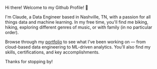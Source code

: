 Hi there! Welcome to my Github Profile! 👋

I'm Claude, a Data Engineer based in Nashville, TN, with a passion for all things data and machine learning. In my free time, you'll find me biking, hiking, exploring different genres of music, or with family (in no particular order). 

Browse through my  <a href="google.com">portfolio</a> to see what I’ve been working on — from cloud-based data engineering to ML-driven analytics. You'll also find my skills, certifications, and key accomplishments.

Thanks for stopping by!
